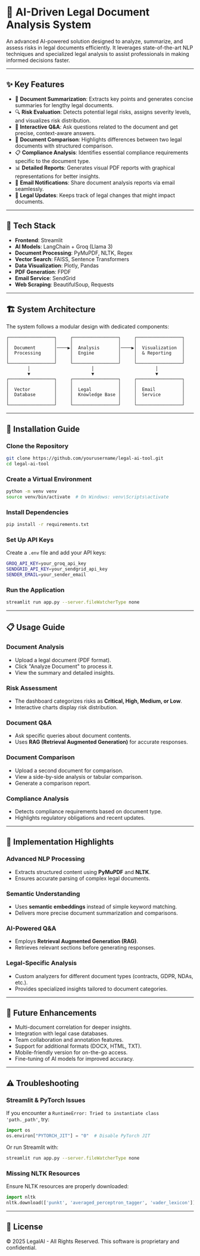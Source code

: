 # 📄 AI-Driven Legal Document Analysis System
An advanced AI-powered solution designed to analyze, summarize, and assess risks in legal documents efficiently. It leverages state-of-the-art NLP techniques and specialized legal analysis to assist professionals in making informed decisions faster.

---

## ✨ Key Features

- 📃 **Document Summarization**: Extracts key points and generates concise summaries for lengthy legal documents.
- 🔍 **Risk Evaluation**: Detects potential legal risks, assigns severity levels, and visualizes risk distribution.
- 💬 **Interactive Q&A**: Ask questions related to the document and get precise, context-aware answers.
- 🔀 **Document Comparison**: Highlights differences between two legal documents with structured comparison.
- 📋 **Compliance Analysis**: Identifies essential compliance requirements specific to the document type.
- 📊 **Detailed Reports**: Generates visual PDF reports with graphical representations for better insights.
- 📧 **Email Notifications**: Share document analysis reports via email seamlessly.
- 📜 **Legal Updates**: Keeps track of legal changes that might impact documents.

---

## 🚀 Tech Stack

- **Frontend**: Streamlit
- **AI Models**: LangChain + Groq (Llama 3)
- **Document Processing**: PyMuPDF, NLTK, Regex
- **Vector Search**: FAISS, Sentence Transformers
- **Data Visualization**: Plotly, Pandas
- **PDF Generation**: FPDF
- **Email Service**: SendGrid
- **Web Scraping**: BeautifulSoup, Requests

---

## 🏗️ System Architecture

The system follows a modular design with dedicated components:

```
┌─────────────────┐     ┌─────────────────┐     ┌─────────────────┐
│                 │     │                 │     │                 │
│  Document       │────▶│  Analysis       │────▶│  Visualization  │
│  Processing     │     │  Engine         │     │  & Reporting    │
│                 │     │                 │     │                 │
└─────────────────┘     └─────────────────┘     └─────────────────┘
        │                       │                       │
        ▼                       ▼                       ▼
┌─────────────────┐     ┌─────────────────┐     ┌─────────────────┐
│                 │     │                 │     │                 │
│  Vector         │     │  Legal          │     │  Email          │
│  Database       │     │  Knowledge Base │     │  Service        │
│                 │     │                 │     │                 │
└─────────────────┘     └─────────────────┘     └─────────────────┘
```

---

## 🔧 Installation Guide

### Clone the Repository
```sh
git clone https://github.com/yourusername/legal-ai-tool.git
cd legal-ai-tool
```

### Create a Virtual Environment
```sh
python -m venv venv
source venv/bin/activate  # On Windows: venv\Scripts\activate
```

### Install Dependencies
```sh
pip install -r requirements.txt
```

### Set Up API Keys
Create a `.env` file and add your API keys:
```sh
GROQ_API_KEY=your_groq_api_key
SENDGRID_API_KEY=your_sendgrid_api_key
SENDER_EMAIL=your_sender_email
```

### Run the Application
```sh
streamlit run app.py --server.fileWatcherType none
```

---

## 📋 Usage Guide

### Document Analysis
- Upload a legal document (PDF format).
- Click "Analyze Document" to process it.
- View the summary and detailed insights.

### Risk Assessment
- The dashboard categorizes risks as **Critical, High, Medium, or Low**.
- Interactive charts display risk distribution.

### Document Q&A
- Ask specific queries about document contents.
- Uses **RAG (Retrieval Augmented Generation)** for accurate responses.

### Document Comparison
- Upload a second document for comparison.
- View a side-by-side analysis or tabular comparison.
- Generate a comparison report.

### Compliance Analysis
- Detects compliance requirements based on document type.
- Highlights regulatory obligations and recent updates.

---

## 🌟 Implementation Highlights

### Advanced NLP Processing
- Extracts structured content using **PyMuPDF** and **NLTK**.
- Ensures accurate parsing of complex legal documents.

### Semantic Understanding
- Uses **semantic embeddings** instead of simple keyword matching.
- Delivers more precise document summarization and comparisons.

### AI-Powered Q&A
- Employs **Retrieval Augmented Generation (RAG)**.
- Retrieves relevant sections before generating responses.

### Legal-Specific Analysis
- Custom analyzers for different document types (contracts, GDPR, NDAs, etc.).
- Provides specialized insights tailored to document categories.

---

## 🔮 Future Enhancements
- Multi-document correlation for deeper insights.
- Integration with legal case databases.
- Team collaboration and annotation features.
- Support for additional formats (DOCX, HTML, TXT).
- Mobile-friendly version for on-the-go access.
- Fine-tuning of AI models for improved accuracy.

---

## ⚠️ Troubleshooting

### Streamlit & PyTorch Issues
If you encounter a `RuntimeError: Tried to instantiate class 'path._path'`, try:

```python
import os
os.environ["PYTORCH_JIT"] = "0"  # Disable PyTorch JIT
```
Or run Streamlit with:
```sh
streamlit run app.py --server.fileWatcherType none
```

### Missing NLTK Resources
Ensure NLTK resources are properly downloaded:
```python
import nltk
nltk.download(['punkt', 'averaged_perceptron_tagger', 'vader_lexicon'])
```

---

## 📜 License
© 2025 LegalAI - All Rights Reserved. This software is proprietary and confidential.

